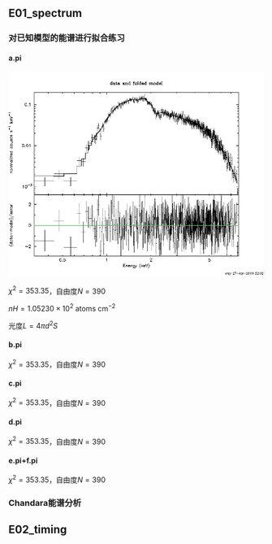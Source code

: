 ## E01_spectrum

### 对已知模型的能谱进行拟合练习

#### a.pi

![](_v_images/20190428053252517_8194.gif)

$\chi ^2=353.35$，自由度$N=390$ 

$nH=1.05230\times 10^{2}$ atoms cm$^{-2}$







光度$L=4\pi d^2 S$ 




#### b.pi

$\chi ^2=353.35$，自由度$N=390$ 





#### c.pi

$\chi ^2=353.35$，自由度$N=390$ 





#### d.pi

$\chi ^2=353.35$，自由度$N=390$ 





#### e.pi+f.pi

$\chi ^2=353.35$，自由度$N=390$ 





### Chandara能谱分析











## E02_timing
